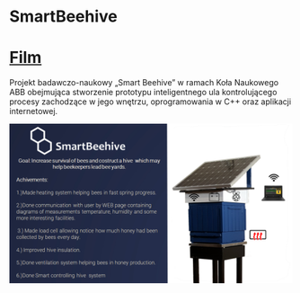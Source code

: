 # SmartBeehive

# [Film](https://youtu.be/LxwRzJX8CMg)

Projekt badawczo-naukowy „Smart Beehive” w ramach Koła Naukowego ABB obejmująca stworzenie prototypu inteligentnego ula kontrolującego procesy zachodzące w jego wnętrzu, oprogramowania w C++ oraz aplikacji internetowej.

![alt text](https://github.com/Kris2236/SmartBeehive/blob/master/img/SmartBeehive_slajd_PNG.png)
